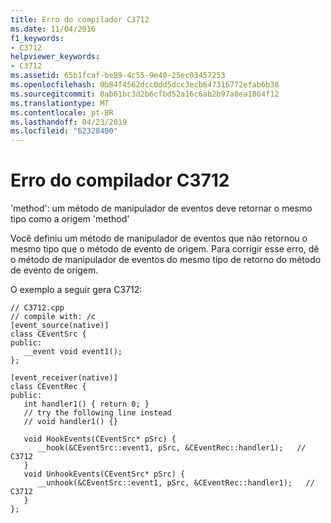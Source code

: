 ```yaml
---
title: Erro do compilador C3712
ms.date: 11/04/2016
f1_keywords:
- C3712
helpviewer_keywords:
- C3712
ms.assetid: 65b1fcaf-be89-4c55-9e40-25ec03457253
ms.openlocfilehash: 0b84f4562dcc0dd5dcc3ecb647316772efab6b38
ms.sourcegitcommit: 0ab61bc3d2b6cfbd52a16c6ab2b97a8ea1864f12
ms.translationtype: MT
ms.contentlocale: pt-BR
ms.lasthandoff: 04/23/2019
ms.locfileid: "62328400"
---
```

# <a name="compiler-error-c3712"></a>Erro do compilador C3712

'method': um método de manipulador de eventos deve retornar o mesmo tipo como a origem 'method'

Você definiu um método de manipulador de eventos que não retornou o mesmo tipo que o método de evento de origem. Para corrigir esse erro, dê o método de manipulador de eventos do mesmo tipo de retorno do método de evento de origem.

O exemplo a seguir gera C3712:

```
// C3712.cpp
// compile with: /c
[event_source(native)]
class CEventSrc {
public:
   __event void event1();
};

[event_receiver(native)]
class CEventRec {
public:
   int handler1() { return 0; }
   // try the following line instead
   // void handler1() {}

   void HookEvents(CEventSrc* pSrc) {
      __hook(&CEventSrc::event1, pSrc, &CEventRec::handler1);   // C3712
   }
   void UnhookEvents(CEventSrc* pSrc) {
      __unhook(&CEventSrc::event1, pSrc, &CEventRec::handler1);   // C3712
   }
};
```